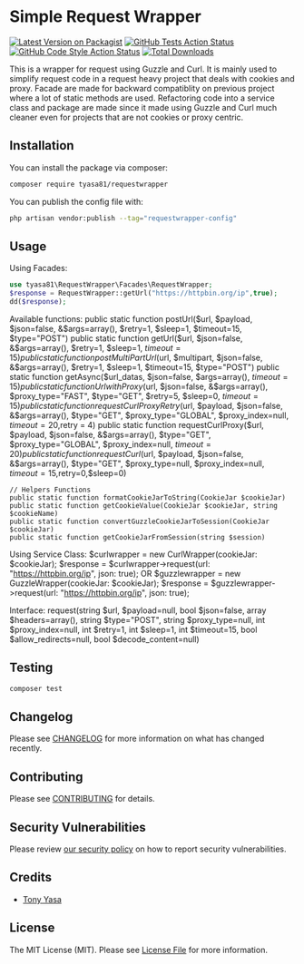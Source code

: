 # Simple Request Wrapper

[![Latest Version on Packagist](https://img.shields.io/packagist/v/tyasa81/requestwrapper.svg?style=flat-square)](https://packagist.org/packages/tyasa81/requestwrapper)
[![GitHub Tests Action Status](https://img.shields.io/github/actions/workflow/status/tyasa81/requestwrapper/run-tests.yml?branch=main&label=tests&style=flat-square)](https://github.com/tyasa81/requestwrapper/actions?query=workflow%3Arun-tests+branch%3Amain)
[![GitHub Code Style Action Status](https://img.shields.io/github/actions/workflow/status/tyasa81/requestwrapper/fix-php-code-style-issues.yml?branch=main&label=code%20style&style=flat-square)](https://github.com/tyasa81/requestwrapper/actions?query=workflow%3A"Fix+PHP+code+style+issues"+branch%3Amain)
[![Total Downloads](https://img.shields.io/packagist/dt/tyasa81/requestwrapper.svg?style=flat-square)](https://packagist.org/packages/tyasa81/requestwrapper)

This is a wrapper for request using Guzzle and Curl. It is mainly used to simplify request code in a request heavy project that deals with cookies and proxy. Facade are made for backward compatiblity on previous project where a lot of static methods are used. Refactoring code into a service class and package are made since it made using Guzzle and Curl much cleaner even for projects that are not cookies or proxy centric.

## Installation

You can install the package via composer:

```bash
composer require tyasa81/requestwrapper
```

You can publish the config file with:

```bash
php artisan vendor:publish --tag="requestwrapper-config"
```

## Usage

Using Facades:

```php
use tyasa81\RequestWrapper\Facades\RequestWrapper;
$response = RequestWrapper::getUrl("https://httpbin.org/ip",true);
dd($response);
```

Available functions:
    public static function postUrl($url, $payload, $json=false, &$args=array(), $retry=1, $sleep=1, $timeout=15, $type="POST") 
    public static function getUrl($url, $json=false, &$args=array(), $retry=1, $sleep=1, $timeout=15) 
    public static function postMultiPartUrl($url, $multipart, $json=false, &$args=array(), $retry=1, $sleep=1, $timeout=15, $type="POST") 
    public static function getAsync($url_datas, $json=false, $args=array(), $timeout=15) 
    public static function UrlwithProxy($url, $json=false, &$args=array(), $proxy_type="FAST", $type="GET", $retry=5, $sleep=0, $timeout=15) 
    public static function requestCurlProxyRetry($url, $payload, $json=false, &$args=array(), $type="GET", $proxy_type="GLOBAL", $proxy_index=null, $timeout=20,$retry = 4)
    public static function requestCurlProxy($url, $payload, $json=false, &$args=array(), $type="GET", $proxy_type="GLOBAL", $proxy_index=null, $timeout=20)
    public static function requestCurl($url, $payload, $json=false, &$args=array(), $type="GET", $proxy_type=null, $proxy_index=null, $timeout=15,$retry=0,$sleep=0)
    
    // Helpers Functions
    public static function formatCookieJarToString(CookieJar $cookieJar)
    public static function getCookieValue(CookieJar $cookieJar, string $cookieName)
    public static function convertGuzzleCookieJarToSession(CookieJar $cookieJar)
    public static function getCookieJarFromSession(string $session) 

Using Service Class:
    $curlwrapper = new CurlWrapper(cookieJar: $cookieJar);
    $response = $curlwrapper->request(url: "https://httpbin.org/ip", json: true);
    OR
    $guzzlewrapper = new GuzzleWrapper(cookieJar: $cookieJar);
    $response = $guzzlewrapper->request(url: "https://httpbin.org/ip", json: true);
    
Interface:
    request(string $url, $payload=null, bool $json=false, array $headers=array(), string $type="POST", string $proxy_type=null, int $proxy_index=null, int $retry=1, int $sleep=1, int $timeout=15, bool $allow_redirects=null, bool $decode_content=null)


## Testing

```bash
composer test
```

## Changelog

Please see [CHANGELOG](CHANGELOG.md) for more information on what has changed recently.

## Contributing

Please see [CONTRIBUTING](CONTRIBUTING.md) for details.

## Security Vulnerabilities

Please review [our security policy](../../security/policy) on how to report security vulnerabilities.

## Credits

- [Tony Yasa](https://github.com/tyasa81)

## License

The MIT License (MIT). Please see [License File](LICENSE.md) for more information.
